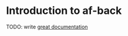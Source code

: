 # Introduction to af-back

TODO: write [great documentation](http://jacobian.org/writing/what-to-write/)
